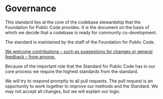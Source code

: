 # Governance

This standard lies at the core of the codebase stewardship that the Foundation for Public Code provides. It is the document on the basis of which we decide that a codebase is ready for community co-development.

The standard is maintained by the staff of the Foundation for Public Code.

[We welcome contributions – such as suggestions for changes or general feedback – from anyone.](/CONTRIBUTING.md)

Because of the important role that the Standard for Public Code has in our core process we require the highest standards from the standard.

We will try to respond promptly to all pull requests. The pull request is an opportunity to work together to improve our methods and the Standard. We may not accept all changes, but we will explain our logic.
